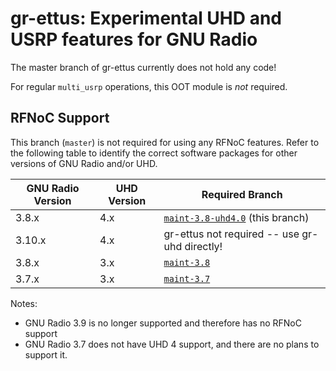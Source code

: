 # gr-ettus: Experimental UHD and USRP features for GNU Radio

The master branch of gr-ettus currently does not hold any code!

For regular `multi_usrp` operations, this OOT module is *not* required.

## RFNoC Support

This branch (`master`) is not required for using any RFNoC features.
Refer to the following table to
identify the correct software packages for other versions of GNU Radio and/or
UHD.

| GNU Radio Version | UHD Version | Required Branch                          |
|-------------------|-------------|------------------------------------------|
| 3.8.x             | 4.x         | [`maint-3.8-uhd4.0`](https://github.com/EttusResearch/gr-ettus/tree/maint-3.8-uhd4.0) (this branch) |
| 3.10.x            | 4.x         | gr-ettus not required -- use gr-uhd directly!
| 3.8.x             | 3.x         | [`maint-3.8`](https://github.com/EttusResearch/gr-ettus/tree/maint-3.8) |
| 3.7.x             | 3.x         | [`maint-3.7`](https://github.com/EttusResearch/gr-ettus/tree/maint-3.7) |


Notes:
- GNU Radio 3.9 is no longer supported and therefore has no RFNoC support
- GNU Radio 3.7 does not have UHD 4 support, and there are no plans to
  support it.
